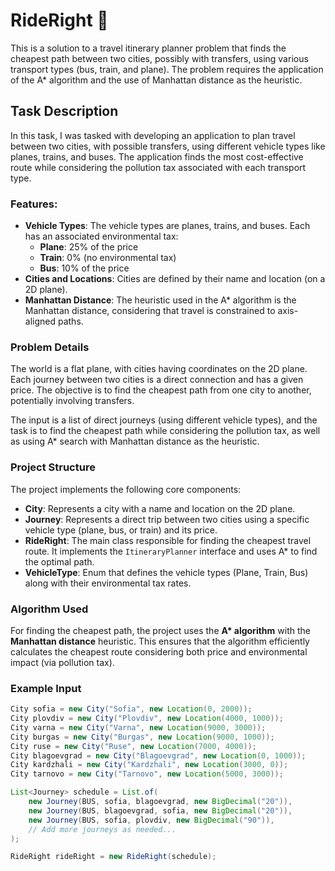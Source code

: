 # RideRight :busstop:

This is a solution to a travel itinerary planner problem that finds the cheapest path between two cities, possibly with transfers, using various transport types (bus, train, and plane). The problem requires the application of the A* algorithm and the use of Manhattan distance as the heuristic.

## Task Description

In this task, I was tasked with developing an application to plan travel between two cities, with possible transfers, using different vehicle types like planes, trains, and buses. The application finds the most cost-effective route while considering the pollution tax associated with each transport type.

### Features:

- **Vehicle Types**: The vehicle types are planes, trains, and buses. Each has an associated environmental tax:
  - **Plane**: 25% of the price
  - **Train**: 0% (no environmental tax)
  - **Bus**: 10% of the price
- **Cities and Locations**: Cities are defined by their name and location (on a 2D plane).
- **Manhattan Distance**: The heuristic used in the A* algorithm is the Manhattan distance, considering that travel is constrained to axis-aligned paths.

### Problem Details

The world is a flat plane, with cities having coordinates on the 2D plane. Each journey between two cities is a direct connection and has a given price. The objective is to find the cheapest path from one city to another, potentially involving transfers.

The input is a list of direct journeys (using different vehicle types), and the task is to find the cheapest path while considering the pollution tax, as well as using A* search with Manhattan distance as the heuristic.

### Project Structure

The project implements the following core components:

- **City**: Represents a city with a name and location on the 2D plane.
- **Journey**: Represents a direct trip between two cities using a specific vehicle type (plane, bus, or train) and its price.
- **RideRight**: The main class responsible for finding the cheapest travel route. It implements the `ItineraryPlanner` interface and uses A* to find the optimal path.
- **VehicleType**: Enum that defines the vehicle types (Plane, Train, Bus) along with their environmental tax rates.

### Algorithm Used

For finding the cheapest path, the project uses the **A\* algorithm** with the **Manhattan distance** heuristic. This ensures that the algorithm efficiently calculates the cheapest route considering both price and environmental impact (via pollution tax).

### Example Input

```java
City sofia = new City("Sofia", new Location(0, 2000));
City plovdiv = new City("Plovdiv", new Location(4000, 1000));
City varna = new City("Varna", new Location(9000, 3000));
City burgas = new City("Burgas", new Location(9000, 1000));
City ruse = new City("Ruse", new Location(7000, 4000));
City blagoevgrad = new City("Blagoevgrad", new Location(0, 1000));
City kardzhali = new City("Kardzhali", new Location(3000, 0));
City tarnovo = new City("Tarnovo", new Location(5000, 3000));

List<Journey> schedule = List.of(
    new Journey(BUS, sofia, blagoevgrad, new BigDecimal("20")),
    new Journey(BUS, blagoevgrad, sofia, new BigDecimal("20")),
    new Journey(BUS, sofia, plovdiv, new BigDecimal("90")),
    // Add more journeys as needed...
);

RideRight rideRight = new RideRight(schedule);
